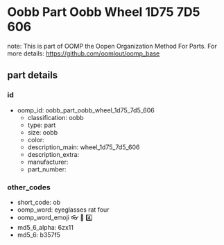 # Oobb Part Oobb Wheel 1D75 7D5 606  

note: This is part of OOMP the Oopen Organization Method For Parts. For more details: https://github.com/oomlout/oomp_base

##  part details





### id
* oomp_id: oobb_part_oobb_wheel_1d75_7d5_606
  * classification: oobb
  * type: part
  * size: oobb
  * color: 
  * description_main: wheel_1d75_7d5_606
  * description_extra: 
  * manufacturer: 
  * part_number: 

### other_codes
* short_code: ob
* oomp_word: eyeglasses rat four
* oomp_word_emoji :eyeglasses: :rat: :four:
* md5_6_alpha: 6zx11
* md5_6: b357f5
